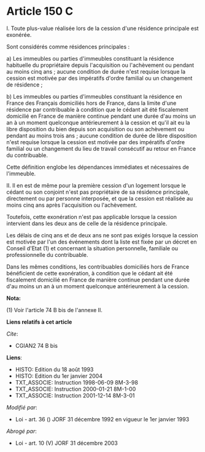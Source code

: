# Article 150 C

I. Toute plus-value réalisée lors de la cession d'une résidence principale est exonérée.

Sont considérés comme résidences principales :

a) Les immeubles ou parties d'immeubles constituant la résidence habituelle du propriétaire depuis l'acquisition ou
l'achèvement ou pendant au moins cinq ans ; aucune condition de durée n'est requise lorsque la cession est motivée par des
impératifs d'ordre familial ou un changement de résidence ;

b) Les immeubles ou parties d'immeubles constituant la résidence en France des Français domiciliés hors de France, dans la
limite d'une résidence par contribuable à condition que le cédant ait été fiscalement domicilié en France de manière continue
pendant une durée d'au moins un an à un moment quelconque antérieurement à la cession et qu'il ait eu la libre disposition du
bien depuis son acquisition ou son achèvement ou pendant au moins trois ans ; aucune condition de durée de libre disposition
n'est requise lorsque la cession est motivée par des impératifs d'ordre familial ou un changement du lieu de travail
consécutif au retour en France du contribuable.

Cette définition englobe les dépendances immédiates et nécessaires de l'immeuble.

II. Il en est de même pour la première cession d'un logement lorsque le cédant ou son conjoint n'est pas propriétaire de sa
résidence principale, directement ou par personne interposée, et que la cession est réalisée au moins cinq ans après
l'acquisition ou l'achèvement.

Toutefois, cette exonération n'est pas applicable lorsque la cession intervient dans les deux ans de celle de la résidence
principale.

Les délais de cinq ans et de deux ans ne sont pas exigés lorsque la cession est motivée par l'un des événements dont la liste
est fixée par un décret en Conseil d'Etat (1) et concernant la situation personnelle, familiale ou professionnelle du
contribuable.

Dans les mêmes conditions, les contribuables domiciliés hors de France bénéficient de cette exonération, à condition que le
cédant ait été fiscalement domicilié en France de manière continue pendant une durée d'au moins un an à un moment quelconque
antérieurement à la cession.

**Nota:**

(1) Voir l'article 74 B bis de l'annexe II.

**Liens relatifs à cet article**

_Cite_:

  - CGIAN2 74 B bis

**Liens**:

  - HISTO: Edition du 18 août 1993
  - HISTO: Edition du 1er janvier 2004
  - TXT_ASSOCIE: Instruction 1998-06-09 8M-3-98
  - TXT_ASSOCIE: Instruction 2000-01-21 8M-1-00
  - TXT_ASSOCIE: Instruction 2001-12-14 8M-3-01

_Modifié par_:

  - Loi - art. 36 () JORF 31 décembre 1992 en vigueur le 1er janvier 1993

_Abrogé par_:

  - Loi - art. 10 (V) JORF 31 décembre 2003
